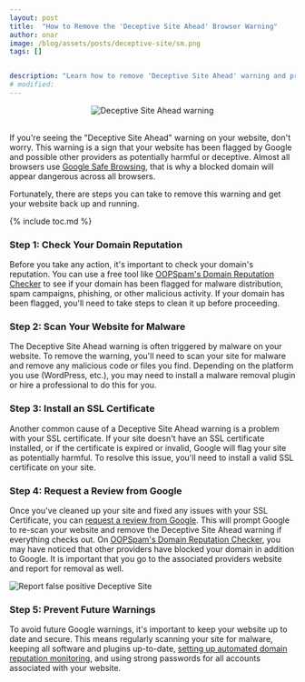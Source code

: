 ```yaml
---
layout: post
title:  "How to Remove the 'Deceptive Site Ahead' Browser Warning"
author: onar
image: /blog/assets/posts/deceptive-site/sm.png
tags: []


description: "Learn how to remove 'Deceptive Site Ahead' warning and prevent future issues."
# modified: 
---
```

<center>
<img loading="lazy"  alt="Deceptive Site Ahead warning" src="/blog/assets/posts/deceptive-site/Deceptive-site-ahead.png">
</center>
<br/>

If you're seeing the "Deceptive Site Ahead" warning on your website, don't worry. This warning is a sign that your website has been flagged by Google and possible other providers as potentially harmful or deceptive. Almost all browsers use [Google Safe Browsing](https://safebrowsing.google.com/), that is why a blocked domain will appear dangerous across all browsers.

Fortunately, there are steps you can take to remove this warning and get your website back up and running.

{% include toc.md %}

### Step 1: Check Your Domain Reputation

Before you take any action, it's important to check your domain's reputation. You can use a free tool like [OOPSpam's Domain Reputation Checker](https://www.oopspam.com/tools/domain-reputation-checker) to see if your domain has been flagged for malware distribution, spam campaigns, phishing, or other malicious activity. If your domain has been flagged, you'll need to take steps to clean it up before proceeding.

### Step 2: Scan Your Website for Malware

The Deceptive Site Ahead warning is often triggered by malware on your website. To remove the warning, you'll need to scan your site for malware and remove any malicious code or files you find. Depending on the platform you use (WordPress, etc.), you may need to install a malware removal plugin or hire a professional to do this for you.

### Step 3: Install an SSL Certificate

Another common cause of a Deceptive Site Ahead warning is a problem with your SSL certificate. If your site doesn't have an SSL certificate installed, or if the certificate is expired or invalid, Google will flag your site as potentially harmful. To resolve this issue, you'll need to install a valid SSL certificate on your site.

### Step 4: Request a Review from Google

Once you've cleaned up your site and fixed any issues with your SSL Certificate, you can [request a review from Google](https://safebrowsing.google.com/safebrowsing/report_general/). This will prompt Google to re-scan your website and remove the Deceptive Site Ahead warning if everything checks out. On [OOPSpam's Domain Reputation Checker](https://www.oopspam.com/tools/domain-reputation-checker), you may have noticed that other providers have blocked your domain in addition to Google. It is important that you go to the associated providers website and report for removal as well.

![Report false positive Deceptive Site](/blog/assets/posts/deceptive-site/google-report.png "Report false positive Deceptive Site")

### Step 5: Prevent Future Warnings

To avoid future Google warnings, it's important to keep your website up to date and secure. This means regularly scanning your site for malware, keeping all software and plugins up-to-date, [setting up automated domain reputation monitoring](https://www.oopspam.com/blog/domain-reputation), and using strong passwords for all accounts associated with your website.